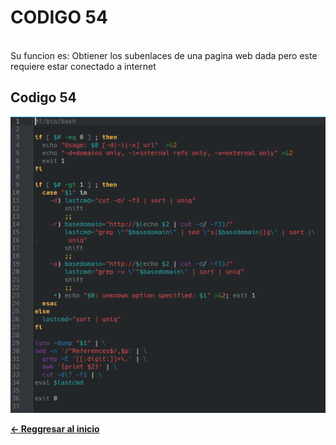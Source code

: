 # **CODIGO 54**
<br>
Su funcion es: Obtiener los subenlaces de una pagina web dada pero este requiere estar conectado a internet
<br>

## Codigo 54 
![codigo54.png](codigo54.png)


**[<- Reggresar al inicio](https://github.com/SPM-UPVictoria/test-git-2130074/blob/main/README.md)**